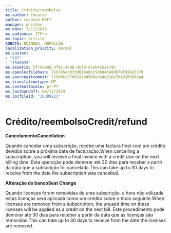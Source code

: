 ```yaml
---
title: Crédito/reembolso
ms.author: cmcatee
author: cmcatee-MSFT
manager: mnirkhe
ms.date: 7/11/2018
ms.audience: ITPro
ms.topic: article
ROBOTS: NOINDEX, NOFOLLOW
localization_priority: Normal
ms.custom:
- "897"
- "1500035"
ms.assetid: 5f76890d-3f85-430b-95fd-dcab42624745
ms.openlocfilehash: 72b765ddd33d01be03c5dbd44600670fd26e5370
ms.sourcegitcommit: 7c90dcc570d32ebd968e3e4e816a7b482890b3a4
ms.translationtype: MT
ms.contentlocale: pt-PT
ms.lasthandoff: 08/13/2019
ms.locfileid: "36389223"
---
```

# <a name="creditrefund"></a><span data-ttu-id="582b6-102">Crédito/reembolso</span><span class="sxs-lookup"><span data-stu-id="582b6-102">Credit/refund</span></span>

<span data-ttu-id="582b6-103">**Cancelamento**</span><span class="sxs-lookup"><span data-stu-id="582b6-103">**Cancellation**</span></span>
  
<span data-ttu-id="582b6-104">Quando cancelar uma subscrição, recebe uma factura final com um crédito devidos sobre a próxima data de facturação.</span><span class="sxs-lookup"><span data-stu-id="582b6-104">When cancelling a subscription, you will receive a final invoice with a credit due on the next billing date.</span></span> <span data-ttu-id="582b6-105">Esta operação pode demorar até 30 dias para receber a partir da data que a subscrição foi cancelada.</span><span class="sxs-lookup"><span data-stu-id="582b6-105">This can take up to 30 days to receive from the date the subscription was cancelled.</span></span>
  
<span data-ttu-id="582b6-106">**Alteração do banco**</span><span class="sxs-lookup"><span data-stu-id="582b6-106">**Seat Change**</span></span>
  
<span data-ttu-id="582b6-107">Quando licenças forem removidas de uma subscrição, a hora não utilizada estas licenças será aplicada como um crédito sobre o título seguinte.</span><span class="sxs-lookup"><span data-stu-id="582b6-107">When licenses are removed from a subscription, the unused time on these licenses will be applied as a credit on the next bill.</span></span> <span data-ttu-id="582b6-108">Este procedimento pode demorar até 30 dias para receber a partir da data que as licenças são removidas.</span><span class="sxs-lookup"><span data-stu-id="582b6-108">This can take up to 30 days to receive from the date the licenses are removed.</span></span>